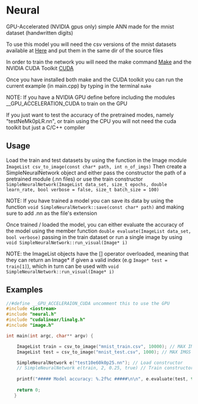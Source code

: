 # Neural
GPU-Accelerated (NVIDIA gpus only) simple ANN made for the mnist dataset (handwritten digits)

To use this model you will need the csv versions of the mnist datasets available at [Here](https://www.kaggle.com/datasets/oddrationale/mnist-in-csv) and put them in the same dir of the source files

In order to train the network you will need the make command [Make](https://stat545.com/make-windows.html) and the NVIDIA CUDA Toolkit [CUDA](https://developer.nvidia.com/cuda-toolkit)

Once you have installed both make and the CUDA toolkit you can run the current example (in main.cpp) by typing in the terminal `make`

NOTE: If you have a NVIDIA GPU define before including the modules __GPU_ACCELERATION_CUDA to train on the GPU

If you just want to test the accuracy of the pretrained modes, namely "testNeMk0pLR.nn", or train using the CPU you will not need the cuda toolkit but just a C/C++ compiler


## Usage

Load the train and test datasets by using the function in the Image module `ImageList csv_to_image(const char* path, int n_of_imgs)`
Then create a SimpleNeuralNetwork object and either pass the constructor the path of a pretrained module (.nn files) or use the train constructor `SimpleNeuralNetwork(ImageList data_set, size_t epochs, double learn_rate, bool verbose = false, size_t batch_size = 100)`

NOTE: If you have trained a model you can save its data by using the function `void SimpleNeuralNetwork::save(const char* path)` and making sure to add .nn as the file's extension

Once trained / loaded the model, you can either evaluate the accuracy of the model using the member function `double evaluate(ImageList data_set, bool verbose)` passing in the train dataset or run a single image by using `void SimpleNeuralNetwork::run_visual(Image* i)`

NOTE: the ImageList objects have the [] operator overloaded, meaning that they can return an Image* if given a valid index (e.g `Image* test = train[1]`), which in turn can be used with `void SimpleNeuralNetwork::run_visual(Image* i)`

## Examples

```cpp
//#define __GPU_ACCELERAION_CUDA uncomment this to use the GPU
#include <iostream>
#include "neural.h"
#include "cudalinear/linalg.h"
#include "image.h"

int main(int argc, char** argv) {

    ImageList train = csv_to_image("mnist_train.csv", 10000); // MAX IMGS -> 60k
    ImageList test = csv_to_image("mnist_test.csv", 1000); // MAX IMGS -> 10k

    SimpleNeuralNetwork e("test10e60k0p25.nn"); // Load constructor
    // SimpleNeuralNetwork e(train, 2, 0.25, true) // Train constructor
    
    printf("##### Model accuracy: %.2f%c #####\n\n", e.evaluate(test, true) * 100, '%'); // Evaluate model
    
    return 0;
   }
```
